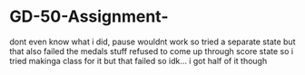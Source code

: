 # GD-50-Assignment-
dont even know what i did, pause wouldnt work so tried a separate state but that also failed
the medals stuff refused to come up through score state so i tried makinga class for it but that failed so idk... i got half of it though
